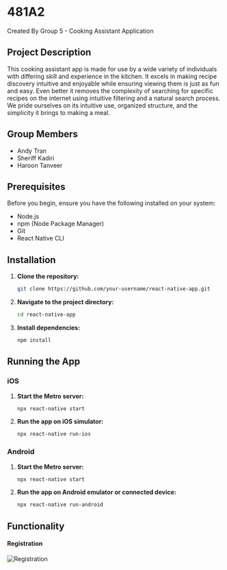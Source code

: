 # 481A2
Created By Group 5 - Cooking Assistant Application 

## Project Description
This cooking assistant app is made for use by a wide variety of individuals with differing skill and experience in the kitchen. It excels in making recipe discovery intuitive and enjoyable while ensuring viewing them is just as fun and easy. Even better it removes the complexity of searching for specific recipes on the internet using intuitive filtering and a natural search process. We pride ourselves on its intuitive use, organized structure, and the simplicity it brings to making a meal.

## Group Members
- Andy Tran
- Sheriff Kadiri
- Haroon Tanveer

## Prerequisites

Before you begin, ensure you have the following installed on your system:

- Node.js
- npm (Node Package Manager)
- Git
- React Native CLI

## Installation

1. **Clone the repository:**

    ```bash
    git clone https://github.com/your-username/react-native-app.git
    ```

2. **Navigate to the project directory:**

    ```bash
    cd react-native-app
    ```

3. **Install dependencies:**

    ```bash
    npm install
    ```

## Running the App

### iOS

1. **Start the Metro server:**

    ```bash
    npx react-native start
    ```

2. **Run the app on iOS simulator:**

    ```bash
    npx react-native run-ios
    ```

### Android

1. **Start the Metro server:**

    ```bash
    npx react-native start
    ```

2. **Run the app on Android emulator or connected device:**

    ```bash
    npx react-native run-android
    ```
## Functionality
#### Registration
![Registration](https://github.com/andytran3/481A2/assets/60755728/010a5f9b-7e1c-4f59-a6c8-889bf841e44a)

